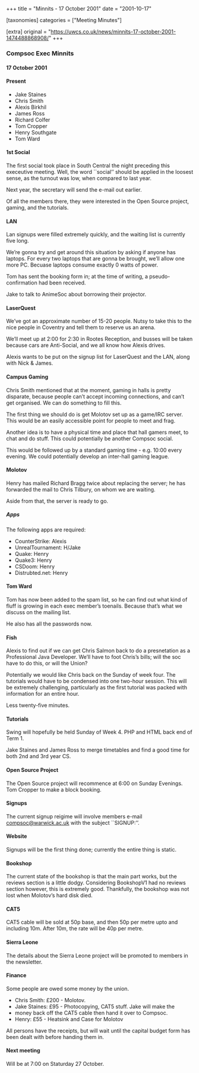 +++
title = "Minnits - 17 October 2001"
date = "2001-10-17"

[taxonomies]
categories = ["Meeting Minutes"]

[extra]
original = "https://uwcs.co.uk/news/minnits-17-october-2001-1474488868908/"
+++

### Compsoc Exec Minnits

#### 17 October 2001

#### Present

  - Jake Staines
  - Chris Smith
  - Alexis Birkhil
  - James Ross
  - Richard Colfer
  - Tom Cropper
  - Henry Southgate
  - Tom Ward

#### 1st Social

The first social took place in South Central the night preceding this execeutive meeting. Well, the word \`\`social’’ should be applied in the loosest sense, as the turnout was low, when compared to last year.

Next year, the secretary will send the e-mail out earlier.

Of all the members there, they were interested in the Open Source project, gaming, and the tutorials.

#### LAN

Lan signups were filled extremely quickly, and the waiting list is currently five long.

We’re gonna try and get around this situation by asking if anyone has laptops. For every two laptops that are gonna be brought, we’ll allow one more PC. Becuase laptops consume exactly 0 watts of power.

Tom has sent the booking form in; at the time of writing, a pseudo-confirmation had been received.

Jake to talk to AnimeSoc about borrowing their projector.

#### LaserQuest

We’ve got an approximate number of 15-20 people. Nutsy to take this to the nice people in Coventry and tell them to reserve us an arena.

We’ll meet up at 2:00 for 2:30 in Rootes Reception, and busses will be taken because cars are Anti-Social, and we all know how Alexis drives.

Alexis wants to be put on the signup list for LaserQuest and the LAN, along with Nick & James.

#### Campus Gaming

Chris Smith mentioned that at the moment, gaming in halls is pretty disparate, because people can’t accept incoming connections, and can’t get organised. We can do something to fill this.

The first thing we should do is get Molotov set up as a game/IRC server. This would be an easily accessible point for people to meet and frag.

Another idea is to have a physical time and place that hall gamers meet, to chat and do stuff. This could potentially be another Compsoc social.

This would be followed up by a standard gaming time - e.g. 10:00 every evening. We could potentially develop an inter-hall gaming league.

#### Molotov

Henry has mailed Richard Bragg twice about replacing the server; he has forwarded the mail to Chris Tilbury, on whom we are waiting.

Aside from that, the server is ready to go.

##### Apps

The following apps are required:

  - CounterStrike: Alexis
  - UnrealTournament: H/Jake
  - Quake: Henry
  - Quake3: Henry
  - CSDoom: Henry
  - Distrubted.net: Henry

#### Tom Ward

Tom has now been added to the spam list, so he can find out what kind of fluff is growing in each exec member’s toenails. Because that’s what we discuss on the mailing list.

He also has all the passwords now.

#### Fish

Alexis to find out if we can get Chris Salmon back to do a presnetation as a Professional Java Developer. We’ll have to foot Chris’s bills; will the soc have to do this, or will the Union?

Potentially we would like Chris back on the Sunday of week four. The tutorials would have to be condensed into one two-hour session. This will be extremely challenging, particularly as the first tutorial was packed with information for an entire hour.

Less twenty-five minutes.

#### Tutorials

Swing will hopefully be held Sunday of Week 4. PHP and HTML back end of Term 1.

Jake Staines and James Ross to merge timetables and find a good time for both 2nd and 3rd year CS.

#### Open Source Project

The Open Source project will recommence at 6:00 on Sunday Evenings. Tom Cropper to make a block booking.

#### Signups

The current signup reigime will involve members e-mail compsoc@warwick.ac.uk with the subject \`\`SIGNUP:’’.

#### Website

Signups will be the first thing done; currently the entire thing is static.

#### Bookshop

The current state of the bookshop is that the main part works, but the reviews section is a little dodgy. Considering BookshopV1 had no reviews section however, this is extremely good. Thankfully, the bookshop was not lost when Molotov’s hard disk died.

#### CAT5

CAT5 cable will be sold at 50p base, and then 50p per metre upto and including 10m. After 10m, the rate will be 40p per metre.

#### Sierra Leone

The details about the Sierra Leone project will be promoted to members in the newsletter.

#### Finance

Some people are owed some money by the union.

  - Chris Smith: £200 - Molotov.
  - Jake Staines: £95 - Photocopying, CAT5 stuff. Jake will make the
  - money back off the CAT5 cable then hand it over to Compsoc.
  - Henry: £55 - Heatsink and Case for Molotov

All persons have the receipts, but will wait until the capital budget form has been dealt with before handing them in.

#### Next meeting

Will be at 7:00 on Staturday 27 October.
